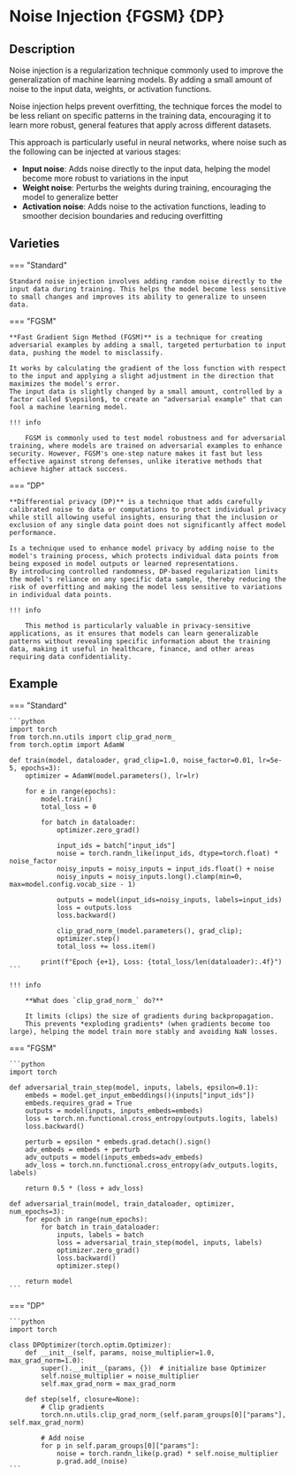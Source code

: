 # Noise Injection {FGSM} {DP}

## Description

Noise injection is a regularization technique commonly used to improve the generalization of machine learning models.
By adding a small amount of noise to the input data, weights, or activation functions.

Noise injection helps prevent overfitting, the technique forces the model to be less reliant on specific patterns in the training data, encouraging it to learn more robust, general features that apply across different datasets.

This approach is particularly useful in neural networks, where noise such as the following can be injected at various stages:

- **Input noise**: Adds noise directly to the input data, helping the model become more robust to variations in the input
- **Weight noise**: Perturbs the weights during training, encouraging the model to generalize better
- **Activation noise**: Adds noise to the activation functions, leading to smoother decision boundaries and reducing overfitting

## Varieties

=== "Standard"

    Standard noise injection involves adding random noise directly to the input data during training. This helps the model become less sensitive to small changes and improves its ability to generalize to unseen data.

=== "FGSM"

    **Fast Gradient Sign Method (FGSM)** is a technique for creating adversarial examples by adding a small, targeted perturbation to input data, pushing the model to misclassify.

    It works by calculating the gradient of the loss function with respect to the input and applying a slight adjustment in the direction that maximizes the model's error.
    The input data is slightly changed by a small amount, controlled by a factor called $\epsilon$, to create an "adversarial example" that can fool a machine learning model.

    !!! info

        FGSM is commonly used to test model robustness and for adversarial training, where models are trained on adversarial examples to enhance security. However, FGSM's one-step nature makes it fast but less effective against strong defenses, unlike iterative methods that achieve higher attack success.

=== "DP"

    **Differential privacy (DP)** is a technique that adds carefully calibrated noise to data or computations to protect individual privacy while still allowing useful insights, ensuring that the inclusion or exclusion of any single data point does not significantly affect model performance.

    Is a technique used to enhance model privacy by adding noise to the model's training process, which protects individual data points from being exposed in model outputs or learned representations.
    By introducing controlled randomness, DP-based regularization limits the model's reliance on any specific data sample, thereby reducing the risk of overfitting and making the model less sensitive to variations in individual data points.

    !!! info

        This method is particularly valuable in privacy-sensitive applications, as it ensures that models can learn generalizable patterns without revealing specific information about the training data, making it useful in healthcare, finance, and other areas requiring data confidentiality.

## Example

=== "Standard"

    ```python
    import torch
    from torch.nn.utils import clip_grad_norm_
    from torch.optim import AdamW

    def train(model, dataloader, grad_clip=1.0, noise_factor=0.01, lr=5e-5, epochs=3):
        optimizer = AdamW(model.parameters(), lr=lr)

        for e in range(epochs):
            model.train()
            total_loss = 0

            for batch in dataloader:
                optimizer.zero_grad()

                input_ids = batch["input_ids"]
                noise = torch.randn_like(input_ids, dtype=torch.float) * noise_factor
                noisy_inputs = noisy_inputs = input_ids.float() + noise
                noisy_inputs = noisy_inputs.long().clamp(min=0, max=model.config.vocab_size - 1)

                outputs = model(input_ids=noisy_inputs, labels=input_ids)
                loss = outputs.loss
                loss.backward()

                clip_grad_norm_(model.parameters(), grad_clip);
                optimizer.step()
                total_loss += loss.item()

            print(f"Epoch {e+1}, Loss: {total_loss/len(dataloader):.4f}")
    ```

    !!! info

        **What does `clip_grad_norm_` do?**

        It limits (clips) the size of gradients during backpropagation.
        This prevents *exploding gradients* (when gradients become too large), helping the model train more stably and avoiding NaN losses.

=== "FGSM"

    ```python
    import torch

    def adversarial_train_step(model, inputs, labels, epsilon=0.1):
        embeds = model.get_input_embeddings()(inputs["input_ids"])
        embeds.requires_grad = True
        outputs = model(inputs, inputs_embeds=embeds)
        loss = torch.nn.functional.cross_entropy(outputs.logits, labels)
        loss.backward()

        perturb = epsilon * embeds.grad.detach().sign()
        adv_embeds = embeds + perturb
        adv_outputs = model(inputs_embeds=adv_embeds)
        adv_loss = torch.nn.functional.cross_entropy(adv_outputs.logits, labels)

        return 0.5 * (loss + adv_loss)

    def adversarial_train(model, train_dataloader, optimizer, num_epochs=3):
        for epoch in range(num_epochs):
            for batch in train_dataloader:
                inputs, labels = batch
                loss = adversarial_train_step(model, inputs, labels)
                optimizer.zero_grad()
                loss.backward()
                optimizer.step()

        return model
    ```

=== "DP"

    ```python
    import torch

    class DPOptimizer(torch.optim.Optimizer):
        def __init__(self, params, noise_multiplier=1.0, max_grad_norm=1.0):
            super().__init__(params, {})  # initialize base Optimizer
            self.noise_multiplier = noise_multiplier
            self.max_grad_norm = max_grad_norm

        def step(self, closure=None):
            # Clip gradients
            torch.nn.utils.clip_grad_norm_(self.param_groups[0]["params"], self.max_grad_norm)

            # Add noise
            for p in self.param_groups[0]["params"]:
                noise = torch.randn_like(p.grad) * self.noise_multiplier
                p.grad.add_(noise)
    ```
